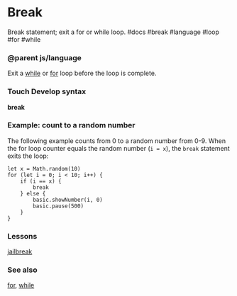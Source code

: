 # Break

Break statement; exit a for or while loop. #docs #break #language #loop #for #while

### @parent js/language
 

Exit a [while](/microbit/js/while) or [for](/microbit/reference/loops/for) loop before the loop is complete.

### Touch Develop syntax

**break**

### Example: count to a random number

The following example counts from 0 to a random number from 0-9. When the for loop counter equals the random number (`i = x`), the `break` statement exits the loop:

```
let x = Math.random(10)
for (let i = 0; i < 10; i++) {
    if (i == x) {
        break
    } else {
        basic.showNumber(i, 0)
        basic.pause(500)
    }
}
```

### Lessons

[jailbreak](/microbit/lessons/jailbreak)

### See also

[for](/microbit/reference/loops/for), [while](/microbit/js/while)

